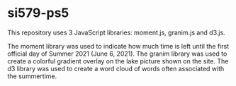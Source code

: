 # si579-ps5

This repository uses 3 JavaScript libraries: moment.js, granim.js and d3.js. 

The moment library was used to indicate how much time is left until the first official day of Summer 2021 (June 6, 2021). 
The granim library was used to create a colorful gradient overlay on the lake picture shown on the site. 
The d3 library was used to create a word cloud of words often associated with the summertime. 
